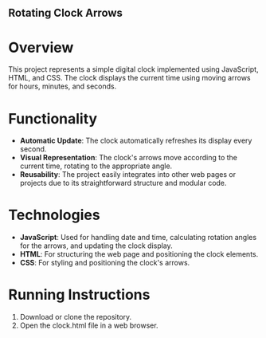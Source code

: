 
Rotating Clock Arrows
---------------------

# Overview

This project represents a simple digital clock implemented using JavaScript, HTML, and CSS. The clock displays the current time using moving arrows for hours, minutes, and seconds.

# Functionality

*   **Automatic Update**: The clock automatically refreshes its display every second.
*   **Visual Representation**: The clock's arrows move according to the current time, rotating to the appropriate angle.
*   **Reusability**: The project easily integrates into other web pages or projects due to its straightforward structure and modular code.

# Technologies

*   **JavaScript**: Used for handling date and time, calculating rotation angles for the arrows, and updating the clock display.
*   **HTML**: For structuring the web page and positioning the clock elements.
*   **CSS**: For styling and positioning the clock's arrows.

# Running Instructions

1.  Download or clone the repository.
2.  Open the clock.html file in a web browser.
